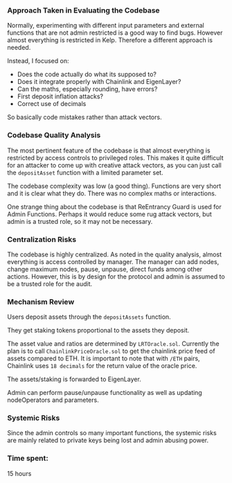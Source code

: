 ### Approach Taken in Evaluating the Codebase

Normally, experimenting with different input parameters and external functions that are not admin restricted is a good way to find bugs. However almost everything is restricted in Kelp. Therefore a different approach is needed.

Instead, I focused on:

- Does the code actually do what its supposed to?
- Does it integrate properly with Chainlink and EigenLayer?
- Can the maths, especially rounding, have errors?
- First deposit inflation attacks?
- Correct use of decimals

So basically code mistakes rather than attack vectors.

### Codebase Quality Analysis

The most pertinent feature of the codebase is that almost everything is restricted by access controls to privileged roles. This makes it quite difficult for an attacker to come up with creative attack vectors, as you can just call the `depositAsset` function with a limited parameter set. 

The codebase complexity was low (a good thing). Functions are very short and it is clear what they do. There was no complex maths or interactions.

One strange thing about the codebase is that ReEntrancy Guard is used for Admin Functions. Perhaps it would reduce some rug attack vectors, but admin is a trusted role, so it may not be necessary.

### Centralization Risks

The codebase is highly centralized. As noted in the quality analysis, almost everything is access controlled by manager. The manager can add nodes, change maximum nodes, pause, unpause, direct funds among other actions. However, this is by design for the protocol and admin is assumed to be a trusted role for the audit.

### Mechanism Review

Users deposit assets through the `depositAssets` function.

They get staking tokens proportional to the assets they deposit.

The asset value and ratios are determined by `LRTOracle.sol`. Currently the plan is to call `ChainlinkPriceOracle.sol` to get the chainlink price feed of assets compared to ETH. It is important to note that with `/ETH` pairs, Chainlink uses `18 decimals` for the return value of the oracle price.

The assets/staking is forwarded to EigenLayer.

Admin can perform pause/unpause functionality as well as updating nodeOperators and parameters.

### Systemic Risks

Since the admin controls so many important functions, the systemic risks are mainly related to private keys being lost and admin abusing power.

### Time spent:
15 hours